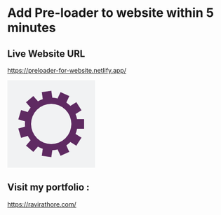 
# Add Pre-loader to website within 5 minutes

## Live Website URL
https://preloader-for-website.netlify.app/

<img src ="1.gif">

## Visit my portfolio :

https://ravirathore.com/
